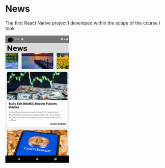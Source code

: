 # News
The first React Native project I developed within the scope of the course I took



<img src="https://github.com/aliahmetbme/News/blob/main/Screenshot_1687634542.png" alt="Resim" width="200" height="400" />
